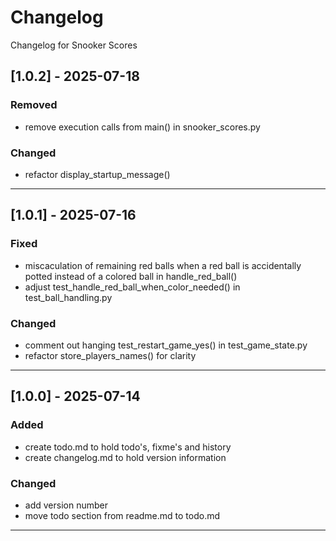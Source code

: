 # Changelog
Changelog for Snooker Scores

## [1.0.2] - 2025-07-18
### Removed
- remove execution calls from main() in snooker_scores.py
### Changed
- refactor display_startup_message()

---

## [1.0.1] - 2025-07-16
### Fixed
- miscaculation of remaining red balls when a red ball is accidentally potted instead of a colored ball in handle_red_ball()
- adjust test_handle_red_ball_when_color_needed() in test_ball_handling.py
### Changed
- comment out hanging test_restart_game_yes() in test_game_state.py
- refactor store_players_names() for clarity

---

## [1.0.0] - 2025-07-14
### Added
- create todo.md to hold todo's, fixme's and history
- create changelog.md to hold version information
### Changed
- add version number
- move todo section from readme.md to todo.md

---
